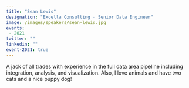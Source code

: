 ```yaml
---
title: "Sean Lewis"
designation: "Excella Consulting - Senior Data Engineer"
image: /images/speakers/sean-lewis.jpg
events:
 - 2021
twitter: ""
linkedin: ""
event-2021: true
---
```


A jack of all trades with experience in the full data area pipeline including integration, analysis, and visualization. Also, I love animals and have two cats and a nice puppy dog!
